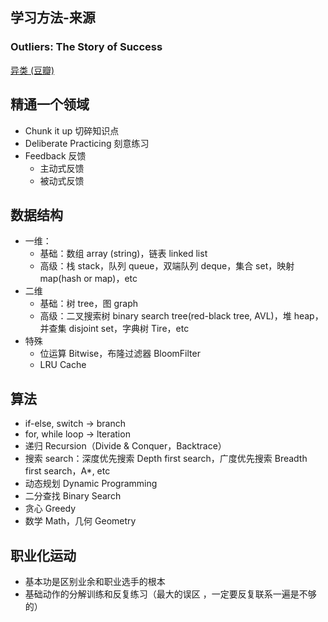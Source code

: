 ## 学习方法-来源
### Outliers: The Story of Success 
[异类 (豆瓣)](https://book.douban.com/subject/25863621/)

## 精通一个领域
- Chunk it up  切碎知识点
- Deliberate Practicing 刻意练习
- Feedback 反馈 
	- 主动式反馈
	- 被动式反馈

## 数据结构
- 一维：
	- 基础：数组 array (string)，链表 linked list
	- 高级：栈 stack，队列 queue，双端队列 deque，集合 set，映射 map(hash or map)，etc
- 二维
	- 基础：树 tree，图 graph
	- 高级：二叉搜索树 binary search tree(red-black tree, AVL)，堆 heap，并查集 disjoint set，字典树 Tire，etc
- 特殊
	- 位运算 Bitwise，布隆过滤器 BloomFilter
	- LRU Cache

## 算法
- if-else, switch -> branch
- for, while loop -> lteration
- 递归 Recursion（Divide & Conquer，Backtrace）
- 搜索 search：深度优先搜索 Depth first search，广度优先搜索 Breadth first search，A*, etc
- 动态规划 Dynamic Programming
- 二分查找 Binary Search
- 贪心 Greedy
- 数学 Math，几何 Geometry

## 职业化运动
- 基本功是区别业余和职业选手的根本
- 基础动作的分解训练和反复练习（最大的误区 ，一定要反复联系一遍是不够的）

